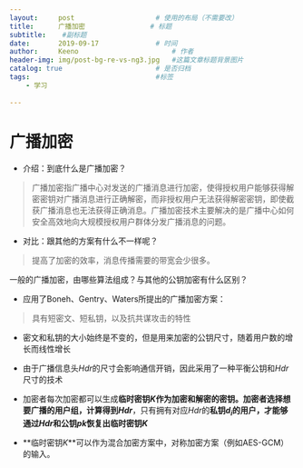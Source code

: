 ```yaml
---
layout:     post   				    # 使用的布局（不需要改）
title:      广播加密 				# 标题 
subtitle:    #副标题
date:       2019-09-17 				# 时间
author:     Keeno 						# 作者
header-img: img/post-bg-re-vs-ng3.jpg 	#这篇文章标题背景图片
catalog: true 						# 是否归档
tags:								#标签
    - 学习
    
---
```


# 广播加密

- 介绍：到底什么是广播加密？
> 广播加密指广播中心对发送的广播消息进行加密，使得授权用户能够获得解密密钥对广播消息进行正确解密，而非授权用户无法获得解密密钥，即使截获广播消息也无法获得正确消息。广播加密技术主要解决的是广播中心如何安全高效地向大规模授权用户群体分发广播消息的问题。

- 对比：跟其他的方案有什么不一样呢？
> 提高了加密的效率，消息传播需要的带宽会少很多。

一般的广播加密，由哪些算法组成？与其他的公钥加密有什么区别？

- 应用了Boneh、Gentry、Waters所提出的广播加密方案：
> 具有短密文、短私钥，以及抗共谋攻击的特性

- 密文和私钥的大小始终是不变的，但是用来加密的公钥尺寸，随着用户数的增长而线性增长

- 由于广播信息头$Hdr$的尺寸会影响通信开销，因此采用了一种平衡公钥和$Hdr$尺寸的技术

- 加密者每次加密都可以生成**临时密钥$K$**作为加密和解密的密钥。加密者选择想要广播的用户组，计算得到**$Hdr$**，只有拥有对应$Hdr$的**私钥$d_i$**的用户，才能够通过$Hdr$和公钥$pk$恢复出**临时密钥$K$**
- **临时密钥$K$**可以作为混合加密方案中，对称加密方案（例如AES-GCM）的输入。
